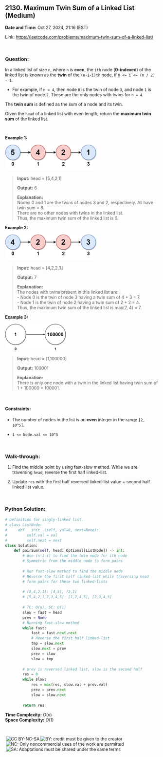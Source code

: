 ## 2130. Maximum Twin Sum of a Linked List (Medium)
**Date and Time:** Oct 27, 2024, 21:16 (EST)

Link: https://leetcode.com/problems/maximum-twin-sum-of-a-linked-list/

<br>

### Question:
In a linked list of size `n`, where `n` is **even**, the `ith` node (**0-indexed**) of the linked list is known as the **twin** of the `(n-1-i)th` node, if `0 <= i <= (n / 2) - 1`.

* For example, if `n = 4`, then node `0` is the twin of node `3`, and node `1` is the twin of node `2`. These are the only nodes with twins for `n = 4`.

The **twin sum** is defined as the sum of a node and its twin.

Given the `head` of a linked list with even length, return the **maximum twin sum** of the linked list.

<br>

**Example 1:**

<img src="../images/2130_1.png" width=300>

> **Input:** head = [5,4,2,1]
> 
> **Output:** 6
>
> **Explanation:** <br>
> Nodes 0 and 1 are the twins of nodes 3 and 2, respectively. All have twin sum = 6. <br>
> There are no other nodes with twins in the linked list. <br>
> Thus, the maximum twin sum of the linked list is 6. 

**Example 2:**

<img src="../images/2130_2.png" width=300>

> **Input:** head = [4,2,2,3]
> 
> **Output:** 7
>
> **Explanation:** <br>
> The nodes with twins present in this linked list are: <br>
> \- Node 0 is the twin of node 3 having a twin sum of 4 + 3 = 7. <br>
> \- Node 1 is the twin of node 2 having a twin sum of 2 + 2 = 4. <br>
> Thus, the maximum twin sum of the linked list is max(7, 4) = 7.

**Example 3:**

<img src="../images/2130_3.png" width=200>

> **Input:** head = [1,100000]
> 
> **Output:** 100001
>
> **Explanation:** <br>
> There is only one node with a twin in the linked list having twin sum of 1 + 100000 = 100001.

<br>

#### Constraints:
* The number of nodes in the list is an **even** integer in the range `[2, 10^5]`.

* `1 <= Node.val <= 10^5`

<br>

### Walk-through: 
1. Find the middle point by using fast-slow method. While we are traversing `head`, reverse the first half linked-list.

2. Update `res` with the first half reversed linked-list value + second half linked list value.

<br>

### Python Solution:
```python
# Definition for singly-linked list.
# class ListNode:
#     def __init__(self, val=0, next=None):
#         self.val = val
#         self.next = next
class Solution:
    def pairSum(self, head: Optional[ListNode]) -> int:
        # use (n-1-i) to find the twin node for ith node
        # Symmetric from the middle node to form pairs

        # Run fast-slow method to find the middle node
        # Reverse the first half linked-list while traversing head
        # form pairs for these two linked-lists

        # [5,4,2,1]: [4,5], [2,1]
        # [5,4,2,1,2,3,4,5]: [1,2,4,5], [2,3,4,5]

        # TC: O(n), SC: O(1)
        slow = fast = head
        prev = None
        # Running fast-slow method
        while fast:
            fast = fast.next.next
            # Reverse the first half linked-list
            tmp = slow.next
            slow.next = prev
            prev = slow
            slow = tmp

        # prev is reversed linked list, slow is the second half
        res = 0
        while slow:
            res = max(res, slow.val + prev.val)
            prev = prev.next
            slow = slow.next
        
        return res
```
**Time Complexity:** $O(n)$ <br>
**Space Complexity:** $O(1)$

<br>

<img style="height:22px!important;margin-left:3px;vertical-align:text-bottom;" src="https://mirrors.creativecommons.org/presskit/icons/cc.svg?ref=chooser-v1" alt="CC BY-NC-SA" title="CC BY-NC-SA"><img style="height:22px!important;margin-left:3px;vertical-align:text-bottom;" src="https://mirrors.creativecommons.org/presskit/icons/by.svg?ref=chooser-v1" alt="BY: credit must be given to the creator" title="BY: credit must be given to the creator"><img style="height:22px!important;margin-left:3px;vertical-align:text-bottom;" src="https://mirrors.creativecommons.org/presskit/icons/nc.svg?ref=chooser-v1" alt="NC: Only noncommercial uses of the work are permitted" title="NC: Only noncommercial uses of the work are permitted"><img style="height:22px!important;margin-left:3px;vertical-align:text-bottom;" src="https://mirrors.creativecommons.org/presskit/icons/sa.svg?ref=chooser-v1" alt="SA: Adaptations must be shared under the same terms" title="SA: Adaptations must be shared under the same terms">